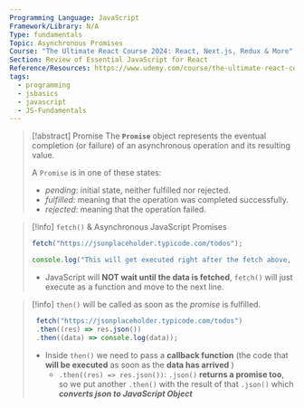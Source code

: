 ```yaml
---
Programming Language: JavaScript
Framework/Library: N/A
Type: fundamentals
Topic: Asynchronous Promises
Course: "The Ultimate React Course 2024: React, Next.js, Redux & More"
Section: Review of Essential JavaScript for React
Reference/Resources: https://www.udemy.com/course/the-ultimate-react-course/
tags:
  - programming
  - jsbasics
  - javascript
  - JS-Fundamentals
---
```


> [!abstract] Promise
> The **`Promise`** object represents the eventual completion (or failure) of an asynchronous operation and its resulting value.
> 
> A `Promise` is in one of these states:
> - _pending_: initial state, neither fulfilled nor rejected.
> - _fulfilled_: meaning that the operation was completed successfully.
> - _rejected_: meaning that the operation failed.

> [!info] `fetch()` & Asynchronous JavaScript Promises
> ```js
> fetch("https://jsonplaceholder.typicode.com/todos");
> 
> console.log("This will get executed right after the fetch above, even tho the data has not arrived.")
> ```
> - JavaScript will __NOT wait until the data is fetched__, `fetch()` will just execute as a function and move to the next line.

> [!info] `then()`
> will be called as soon as the _promise_ is fulfilled.
> ```js
>  fetch("https://jsonplaceholder.typicode.com/todos")
>  .then((res) => res.json())
>  .then((data) => console.log(data));
> ```
> - Inside `then()` we need to pass a __callback function__ (the code that __will be executed__ as soon as the __data has arrived__ )
> 	- `.then((res) => res.json())`: `.json()` __returns a promise too__, so we put another `.then()` with the result of that `.json()` which ___converts json to JavaScript Object___
